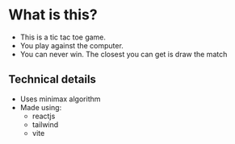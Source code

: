 # What is this? 
- This is a tic tac toe game.
- You play against the computer.
- You can never win. The closest you can get is draw the match

## Technical details
- Uses minimax algorithm 
- Made using:
    - reactjs
    - tailwind
    - vite
